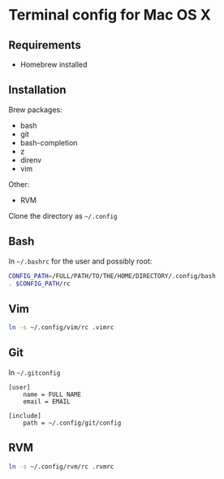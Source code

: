 Terminal config for Mac OS X
============================

Requirements
------------

* Homebrew installed

Installation
------------

Brew packages:

* bash
* git
* bash-completion
* z
* direnv
* vim

Other:

* RVM

Clone the directory as `~/.config`

Bash
----

In `~/.bashrc` for the user and possibly root:

```bash
CONFIG_PATH=/FULL/PATH/TO/THE/HOME/DIRECTORY/.config/bash
. $CONFIG_PATH/rc
```

Vim
---

```bash
ln -s ~/.config/vim/rc .vimrc
```

Git
---

In `~/.gitconfig`

```
[user]
    name = FULL NAME
    email = EMAIL

[include]
    path = ~/.config/git/config
```

RVM
---

```bash
ln -s ~/.config/rvm/rc .rvmrc
```
